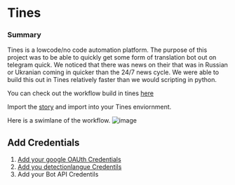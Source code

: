# Tines 

### Summary

Tines is a lowcode/no code automation platform. The purpose of this project was to be able to quickly get some form of translation bot out on telegram quick. We noticed that there was news on their that was in Russian or Ukranian coming in quicker than the 24/7 news cycle. We were able to build this out in Tines relatively faster than we would scripting in python.

You can check out the workflow build in tines [here](transl8bot.json)

Import the [story](transl8bot.json) and import into your Tines enviornment. 


Here is a swimlane of the workflow.
![image](https://user-images.githubusercontent.com/38545800/156892277-a2ec744c-ad01-493c-8e5f-eba7eba9da55.png)




## Add Credentials
1. [Add your google OAUth Credentials](https://github.com/gregzee/transl8/tree/main/translateapi#generating-the-oauth2-creds)
2. [Add you detectionlangue Credentils](https://github.com/gregzee/transl8/blob/main/detectionlanguage/README.md#for-tines)
3. Add your Bot API Credentils
